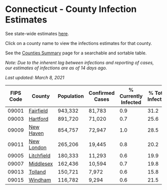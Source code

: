 # Connecticut - County Infection Estimates

See state-wide estimates [here](/infections/us-ct).

Click on a county name to view the infections estimates for that county.

See the [Counties Summary](/infections/summary-counties) page for a searchable and sortable table.

*Note: Due to the inherent lag between infections and reporting of cases, our estimates of infections are as of 14 days ago.*

*Last updated: March 8, 2021*

|   FIPS Code |                   County |   Population |   Confirmed Cases |   % Currently Infected |   % Total Infected |
|-------------|--------------------------|--------------|-------------------|------------------------|--------------------|
|       09001 |   [Fairfield](fairfield) |      943,332 |            81,783 |                    0.9 |               31.2 |
|       09003 |     [Hartford](hartford) |      891,720 |            71,020 |                    0.7 |               25.6 |
|       09009 |   [New Haven](new-haven) |      854,757 |            72,947 |                    1.0 |               28.5 |
|       09011 | [New London](new-london) |      265,206 |            19,445 |                    0.8 |               20.2 |
|       09005 | [Litchfield](litchfield) |      180,333 |            11,293 |                    0.6 |               19.9 |
|       09007 |   [Middlesex](middlesex) |      162,436 |            10,594 |                    0.7 |               19.8 |
|       09013 |       [Tolland](tolland) |      150,721 |             7,972 |                    0.6 |               15.8 |
|       09015 |       [Windham](windham) |      116,782 |             9,294 |                    0.6 |               21.5 |